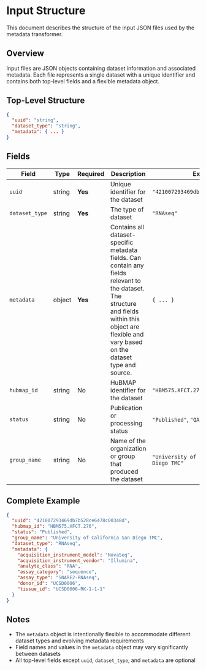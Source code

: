 # Input Structure

This document describes the structure of the input JSON files used by the metadata transformer.

## Overview

Input files are JSON objects containing dataset information and associated metadata. Each file represents a single dataset with a unique identifier and contains both top-level fields and a flexible metadata object.

## Top-Level Structure

```json
{
  "uuid": "string",
  "dataset_type": "string",
  "metadata": { ... }
}
```

## Fields

| Field | Type | Required | Description | Example |
|-------|------|----------|-------------|---------|
| `uuid` | string | **Yes** | Unique identifier for the dataset | `"421007293469db7b528ce6478c00348d"` |
| `dataset_type` | string | **Yes** | The type of dataset | `"RNAseq"` |
| `metadata` | object | **Yes** | Contains all dataset-specific metadata fields. Can contain any fields relevant to the dataset. The structure and fields within this object are flexible and vary based on the dataset type and source. | `{ ... }` |
| `hubmap_id` | string | No | HuBMAP identifier for the dataset | `"HBM575.XFCT.276"` |
| `status` | string | No | Publication or processing status | `"Published"`, `"QA"` |
| `group_name` | string | No | Name of the organization or group that produced the dataset | `"University of California San Diego TMC"` |

## Complete Example

```json
{
  "uuid": "421007293469db7b528ce6478c00348d",
  "hubmap_id": "HBM575.XFCT.276",
  "status": "Published",
  "group_name": "University of California San Diego TMC",
  "dataset_type": "RNAseq",
  "metadata": {
    "acquisition_instrument_model": "NovaSeq",
    "acquisition_instrument_vendor": "Illumina",
    "analyte_class": "RNA",
    "assay_category": "sequence",
    "assay_type": "SNARE2-RNAseq",
    "donor_id": "UCSD0006",
    "tissue_id": "UCSD0006-RK-1-1-1"
  }
}
```

## Notes

- The `metadata` object is intentionally flexible to accommodate different dataset types and evolving metadata requirements
- Field names and values in the `metadata` object may vary significantly between datasets
- All top-level fields except `uuid`, `dataset_type`, and `metadata` are optional
